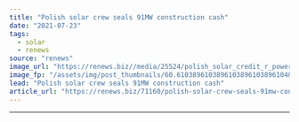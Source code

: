 ```yaml
---
title: "Polish solar crew seals 91MW construction cash"
date: "2021-07-23"
tags: 
  - solar
  - renews
source: "renews"
image_url: "https://renews.biz//media/25524/polish_solar_credit_r_power.jpeg?mode=crop&width=770&heightratio=0.6103896103896103896103896104&slimmage=true"
image_fp: "/assets/img/post_thumbnails/60.6103896103896103896103896104&slimmage=true"
lead: "Polish solar crew seals 91MW construction cash"
article_url: "https://renews.biz/71160/polish-solar-crew-seals-91mw-construction-cash/"
---
```


---
